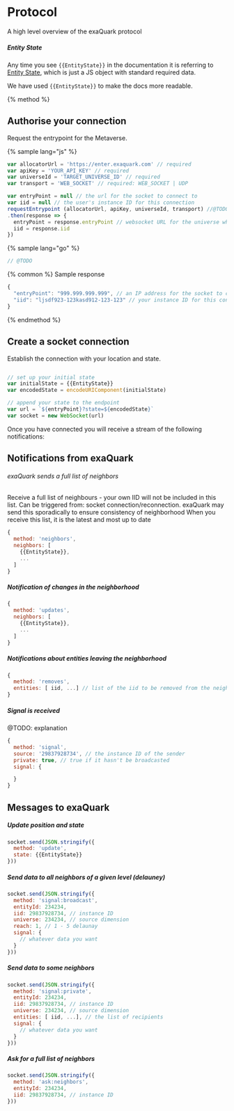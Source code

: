
# Protocol

A high level overview of the exaQuark protocol


##### Entity State


Any time you see `{{EntityState}}` in the documentation it is referring to [Entity State](entity-state.html), which is just a JS object with standard required data.

We have used `{{EntityState}}` to make the docs more readable.


{% method %}
## Authorise your connection

Request the entrypoint for the Metaverse.

{% sample lang="js" %}

```js
var allocatorUrl = 'https://enter.exaquark.com' // required
var apiKey = 'YOUR_API_KEY' // required
var universeId = 'TARGET_UNIVERSE_ID' // required
var transport = 'WEB_SOCKET' // required: WEB_SOCKET | UDP

var entryPoint = null // the url for the socket to connect to
var iid = null // the user's instance ID for this connection
requestEntrypoint (allocatorUrl, apiKey, universeId, transport) //@TODO, change this into native JS
.then(response => {
  entryPoint = response.entryPoint // websocket URL for the universe which you can use to establish a socket connection
  iid = response.iid
})
```

{% sample lang="go" %}

```go
// @TODO
```

{% common %}
Sample response

```js
{
  "entryPoint": "999.999.999.999", // an IP address for the socket to connect to
  "iid": "ljsdf923-123kasd912-123-123" // your instance ID for this connection
}
```
{% endmethod %}



## Create a socket connection

Establish the connection with your location and state.

```javascript

// set up your initial state
var initialState = {{EntityState}}
var encodedState = encodeURIComponent(initialState)

// append your state to the endpoint
var url = `${entryPoint}?state=${encodedState}`
var socket = new WebSocket(url)
```

Once you have connected you will receive a stream of the following notifications:

## Notifications from exaQuark


###### exaQuark sends a full list of neighbors

Receive a full list of neighbours - your own IID will not be included in this list. Can be triggered from: socket connection/reconnection. exaQuark may send this sporadically to ensure consistency of neighborhood
When you receive this list, it is the latest and most up to date


```javascript
{
  method: 'neighbors',
  neighbors: [
    {{EntityState}},
    ...
  ]
}

```


##### Notification of changes in the neighborhood


```javascript
{
  method: 'updates',
  neighbors: [
    {{EntityState}},
    ...
  ]
}
```

##### Notifications about entities leaving the neighborhood

```javascript
{
  method: 'removes',
  entities: [ iid, ...] // list of the iid to be removed from the neighborhood
}
```

##### Signal is received

@TODO: explanation

```javascript
{
  method: 'signal',
  source: '29837928734', // the instance ID of the sender
  private: true, // true if it hasn't be broadcasted
  signal: {

  }
}
```

## Messages to exaQuark

##### Update position and state

```javascript
socket.send(JSON.stringify({
  method: 'update',
  state: {{EntityState}}
}))
```

##### Send data to all neighbors of a given level (delauney)

```javascript
socket.send(JSON.stringify({
  method: 'signal:broadcast',
  entityId: 234234,
  iid: 29837928734, // instance ID
  universe: 234234, // source dimension
  reach: 1, // 1 - 5 delaunay
  signal: {
    // whatever data you want
  }
}))
```

##### Send data to some neighbors

```javascript
socket.send(JSON.stringify({
  method: 'signal:private',
  entityId: 234234,
  iid: 29837928734, // instance ID
  universe: 234234, // source dimension
  entities: [ iid, ...], // the list of recipients
  signal: { 
    // whatever data you want
  }
}))
```


##### Ask for a full list of neighbors

```javascript
socket.send(JSON.stringify({
  method: 'ask:neighbors',
  entityId: 234234,
  iid: 29837928734, // instance ID
}))
```
